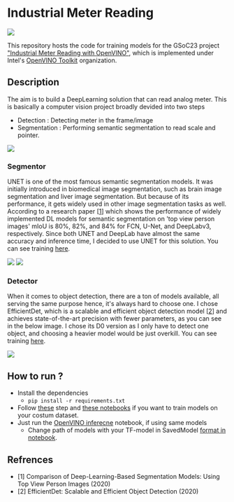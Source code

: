 # Industrial Meter Reading 
![](https://github.com/openvinotoolkit/openvino/assets/71766106/72623109-3b68-4c57-ae6d-b1d07839ec29)

This repository hosts the code for training models for the GSoC23 project ["Industrial Meter Reading with OpenVINO"](https://summerofcode.withgoogle.com/programs/2023/projects/3eKcuFkd), which is implemented under Intel's [OpenVINO Toolkit](https://github.com/openvinotoolkit) organization.

## Description

The aim is to build a DeepLearning solution that can read analog meter. This is basically a computer vision project broadly devided into two steps
* Detection : Detecting meter in the frame/image
* Segmentation : Performing semantic segmentation to read scale and pointer.

![](https://user-images.githubusercontent.com/71766106/245456398-49028900-a253-46d2-bc3d-7515671f8d6f.gif)

### Segmentor

UNET is one of the most famous semantic segmentation models. It was initially introduced in biomedical image segmentation, such as brain image segmentation and liver image segmentation. But because of its performance, it gets widely used in other image segmentation tasks as well.
According to a research paper [[1](#Refrences)] which shows the performance of widely implemented DL models for semantic segmentation on 'top view person images' mIoU is 80%, 82%, and 84% for FCN, U-Net, and DeepLabv3, respectively.
Since both UNET and DeepLab have almost the same accuracy and inference time, I decided to use UNET for this solution. You can see training [here](training-notebooks/segmentor_training.ipynb).

![](https://github.com/openvinotoolkit/openvino/assets/71766106/45cd4ec8-60ff-49ae-8701-fc5b0548f60c)
![](https://github.com/openvinotoolkit/openvino/assets/71766106/975a5b9e-448c-485e-b23a-420378259ddb)

### Detector

When it comes to object detection, there are a ton of models available, all serving the same purpose hence, it's always hard to choose one. I chose EfficientDet, which is a scalable and efficient object detection model [[2](#Refrences)] and achieves state-of-the-art precision with fewer parameters, as you can see in the below image. I chose its D0 version as I only have to detect one object, and choosing a heavier model would be just overkill. You can see training [here](training-notebooks/detector_training.ipynb).

![](https://user-images.githubusercontent.com/71766106/245152449-2939f7c9-b287-4a4b-9617-f04cb1910bc1.png)

## How to run ?
* Install the dependencies
  * `pip install -r requirements.txt`
* Follow [these](https://github.com/ashish-2005/GSoC23-OpenVINO/wiki/Training-Models#training-on-custom-data) step and [these notebooks](/training_notebooks) if you want to train models on your costum dataset.
* Just run the [OpenVINO inferecne](/OV-meter-reader.ipynb) notebook, if using same models
  * Change path of models with your TF-model in SavedModel [format in notebook](/OV-meter-reader.ipynb).


## Refrences
* [1] Comparison of Deep-Learning-Based Segmentation Models: Using Top View Person Images (2020)
* [2] EfficientDet: Scalable and Efficient Object Detection (2020)
  

